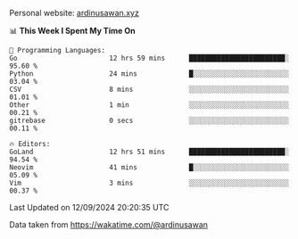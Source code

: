 Personal website: [ardinusawan.xyz](https://ardinusawan.xyz)

<!--START_SECTION:waka-->
📊 **This Week I Spent My Time On** 

```text
💬 Programming Languages: 
Go                       12 hrs 59 mins      ████████████████████████░   95.60 % 
Python                   24 mins             █░░░░░░░░░░░░░░░░░░░░░░░░   03.04 % 
CSV                      8 mins              ░░░░░░░░░░░░░░░░░░░░░░░░░   01.01 % 
Other                    1 min               ░░░░░░░░░░░░░░░░░░░░░░░░░   00.21 % 
gitrebase                0 secs              ░░░░░░░░░░░░░░░░░░░░░░░░░   00.11 % 

🔥 Editors: 
GoLand                   12 hrs 51 mins      ████████████████████████░   94.54 % 
Neovim                   41 mins             █░░░░░░░░░░░░░░░░░░░░░░░░   05.09 % 
Vim                      3 mins              ░░░░░░░░░░░░░░░░░░░░░░░░░   00.37 % 
```


 Last Updated on 12/09/2024 20:20:35 UTC
<!--END_SECTION:waka-->
Data taken from https://wakatime.com/@ardinusawan
